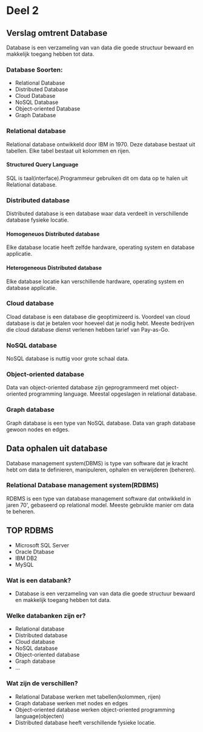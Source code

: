 # Deel 2
## Verslag omtrent Database

Database is een verzameling van van data die goede structuur bewaard en makkelijk toegang hebben tot data.

### Database Soorten:
* Relational Database
* Distributed Database
* Cloud Database
* NoSQL Database
* Object-oriented Database
* Graph Database
  

### Relational database
Relational database ontwikkeld door IBM in 1970. Deze database bestaat uit tabellen. Elke tabel bestaat uit kolommen en rijen. 

#### Structured Query Language
SQL is taal(interface).Programmeur gebruiken dit om data op te halen uit Relational database.


### Distributed database
Distributed database is een database waar data verdeelt in verschillende database fysieke locatie.
#### Homogeneuos Distributed database
 Elke database locatie heeft zelfde hardware, operating system en database applicatie.
#### Heterogeneous Distributed database
 Elke database locatie kan verschillende hardware, operating system en database applicatie.

### Cloud database
Cload database is een database die geoptimizeerd is. Voordeel van cloud database is dat je betalen voor hoeveel dat je nodig hebt. Meeste bedrijven die cloud database dienst verlenen hebben tarief van Pay-as-Go.

### NoSQL database
NoSQL database is nuttig voor grote schaal data.

### Object-oriented database
Data van object-oriented database zijn geprogrammeerd met object-oriented programming language. Meestal opgeslagen in relational database. 

### Graph database
Graph database is een type van NoSQL database. Data van graph database gewoon nodes en edges. 


## Data ophalen uit database
Database management system(DBMS) is type van software dat je kracht hebt om data te definieren, manipuleren, ophalen en verwijderen (beheren).

### Relational Database management system(RDBMS)
RDBMS is een type van database management software dat ontwikkeld in jaren 70', gebaseerd op relational model. Meeste gebruikte manier om data te beheren.

## TOP RDBMS
  * Microsoft SQL Server
  * Oracle Dtabase
  * IBM DB2
  * MySQL

### Wat is een databank?
  * Database is een verzameling van van data die goede structuur bewaard en makkelijk toegang hebben tot data.
  
### Welke databanken zijn er?

   * Relational database
   * Distributed database
   * Cloud database
   * NoSQL database
   * Object-oriented database
   * Graph database
   * ...
   
### Wat zijn de verschillen?
  * Relational Database werken met tabellen(kolommen, rijen)
  * Graph database werken met nodes en edges
  * Object-oriented database werken object-oriented programming language(objecten)
  * Distributed database heeft verschillende fysieke locatie.